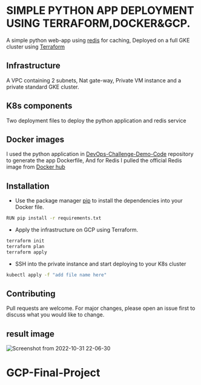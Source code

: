 # SIMPLE PYTHON APP DEPLOYMENT USING TERRAFORM,DOCKER&GCP.

A simple python web-app using [redis](https://redis.io/) for caching, Deployed on a full GKE cluster using [Terraform](https://www.terraform.io/)

## Infrastructure

A VPC containing 2 subnets, Nat gate-way, Private VM instance and a private standard GKE cluster.

## K8s components

Two deployment files to deploy the python application and redis service

## Docker images

I used the python application in [DevOps-Challenge-Demo-Code](https://github.com/atefhares/DevOps-Challenge-Demo-Code) repository to generate the app Dockerfile, And for Redis I pulled the official Redis image from [Docker hub](https://hub.docker.com/)

## Installation

- Use the package manager [pip](https://pypi.org/project/pip/) to install the dependencies into your Docker file.

```bash
RUN pip install -r requirements.txt
```

- Apply the infrastructure on GCP using Terraform.

```bash
terraform init 
terraform plan
terraform apply
```

- SSH into the private instance and start deploying to your K8s cluster

```bash
kubectl apply -f "add file name here"
```




## Contributing
Pull requests are welcome. For major changes, please open an issue first to discuss what you would like to change.

## result image
![Screenshot from 2022-10-31 22-06-30](https://user-images.githubusercontent.com/62676576/199102182-19a1f549-331d-4afe-abbe-d9bc4af4d4c9.png)



# GCP-Final-Project
